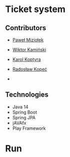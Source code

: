 # Ticket system


## Contributors
- [Paweł Miziołek](https://github.com/pawel00100)

- [Wiktor Kamiński]()

- [Karol Koptyra](https://github.com/what-ewer)

- [Radosław Kopeć](https://github.com/radekkpc)
- 
## Technologies

- Java 14
- Spring Boot
- Spring JPA
- jAVAfx
- Play Framework


# Run
